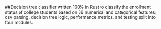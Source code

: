 ##Decision tree classifier written 100% in Rust to classify the enrollment status of college students based on 36 numerical and categorical features; csv parsing, decision tree logic, performance metrics, and testing split into four modules.
